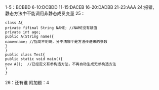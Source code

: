 1-5：BCBBD
6-10:DCBDD
11-15:DACEB
16-20:DADBB
21-23:AAA
24:报错，静态方法中不能调用非静态成员变量
25：

```
class A{ 
private fifinal String NAME; //NAME没有赋值
private int age; 
public A(String name){ 
name=name; //指向不明确，分不清哪个是方法传进来的参数
} 
} 
public class Test{ 
public static void main(){ 
new A();  //已经定义有参构造方法，不再自动生成无参构造方法
} 
}
```

 
26：还有谁
附加题：4